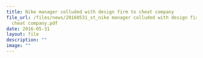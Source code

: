 ```yaml
---
title: Nike manager colluded with design firm to cheat company
file_url: /files/news/20160531_st_nike manager colluded with design firm to
  cheat company.pdf
date: 2016-05-31
layout: file
description: ""
image: ""
---
```

